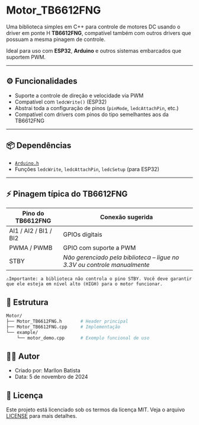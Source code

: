 # Motor_TB6612FNG

Uma biblioteca simples em C++ para controle de motores DC usando o driver em ponte H **TB6612FNG**, compatível também com outros drivers que possuam a mesma pinagem de controle.

Ideal para uso com **ESP32**, **Arduino** e outros sistemas embarcados que suportem PWM.

---

## ⚙️ Funcionalidades

- Suporte a controle de direção e velocidade via PWM
- Compatível com `ledcWrite()` (ESP32)
- Abstrai toda a configuração de pinos (`pinMode`, `ledcAttachPin`, etc.)
- Compatível com drivers com pinos do tipo semelhantes aos da TB6612FNG

---

## 📦 Dependências

- [`Arduino.h`](https://docs.arduino.cc/language-reference/pt/)
- Funções `ledcWrite`, `ledcAttachPin`, `ledcSetup` (para ESP32)

---

## ⚡ Pinagem típica do TB6612FNG
| Pino do TB6612FNG         | Conexão sugerida                                                         |
| --------------------------| ------------------------------------------------------------------------ |
| AI1 / AI2 / BI1 / BI2     | GPIOs digitais                                                           |
| PWMA / PWMB               | GPIO com suporte a PWM                                                   |
| STBY                      | *Não gerenciado pela biblioteca – ligue no 3.3V ou controle manualmente* |

```
⚠️Importante: a biblioteca não controla o pino STBY. Você deve garantir que ele esteja em nível alto (HIGH) para o motor funcionar.
```

## 📁 Estrutura
```bash
Motor/
├── Motor_TB6612FNG.h       # Header principal
├── Motor_TB6612FNG.cpp     # Implementação
└── example/
    └── motor_demo.cpp      # Exemplo funcional de uso
```

## 👨‍💻 Autor
- Criado por: Marllon Batista
- Data: 5 de novembro de 2024

## 📝 Licença
Este projeto está licenciado sob os termos da licença MIT. Veja o arquivo [LICENSE](LICENSE) para mais detalhes.